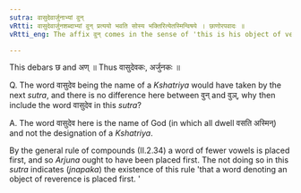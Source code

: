 ```yaml
---
sutra: वासुदेवार्जुनाभ्यां वुन्
vRtti: वासुदेवार्जुनशब्दाभ्यां वुन् प्रत्ययो भवति सोस्य भक्तिरित्येतस्मिन्विषये । छाणोरपवादः ॥
vRtti_eng: The affix वुन् comes in the sense of 'this is his object of veneration,' after the words '_Vasudeva_' and '_Arjuna_.'

---
```

This debars छ and अण् ॥ Thus वासुदेवकः, अर्जुनकः ॥

Q. The word वासुदेव being the name of a _Kshatriya_ would have taken by the next _sutra_, and there is no difference here between वुन् and वुञ्, why then include the word वासुदेव in this _sutra_?

A. The word वासुदेव here is the name of God (in which all dwell वसति अस्मिन्) and not the designation of a _Kshatriya_.

By the general rule of compounds (II.2.34) a word of fewer vowels is placed first, and so _Arjuna_ ought to have been placed first. The not doing so in this _sutra_ indicates (_jnapaka_) the existence of this rule 'that a word denoting an object of reverence is placed first. '